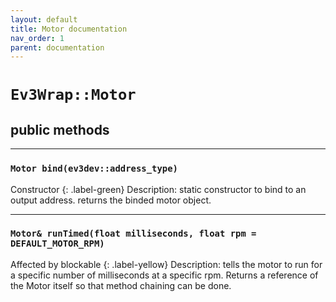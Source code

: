 ```yaml
---
layout: default
title: Motor documentation
nav_order: 1
parent: documentation
---
```

# `Ev3Wrap::Motor`
## public methods
---
### `Motor bind(ev3dev::address_type)`
Constructor {: .label-green}
Description: static constructor to bind to an output address.
returns the binded motor object.

---
### `Motor& runTimed(float milliseconds, float rpm = DEFAULT_MOTOR_RPM)`
Affected by blockable {: .label-yellow}
Description: tells the motor to run for a specific number of milliseconds at a specific rpm.
Returns a reference of the Motor itself so that method chaining can be done.